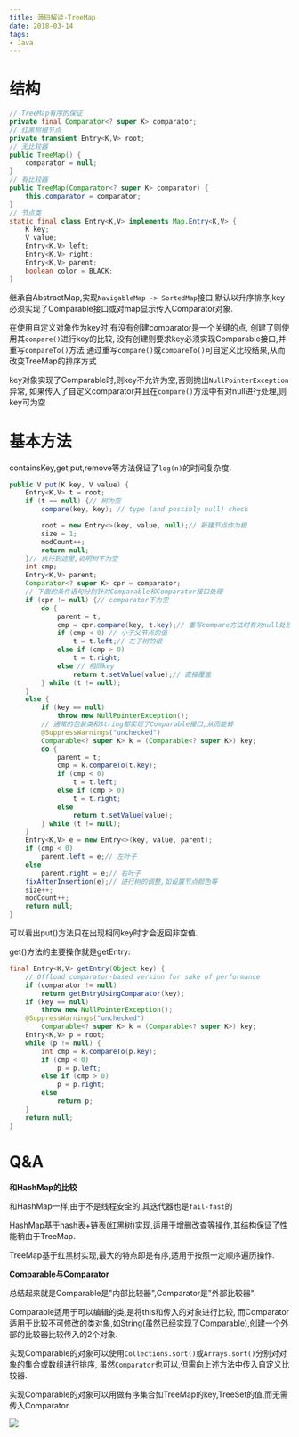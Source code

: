 ```yaml
---
title: 源码解读-TreeMap
date: 2018-03-14
tags:
- Java
---
```


# 结构

```Java
// TreeMap有序的保证
private final Comparator<? super K> comparator;
// 红黑树根节点
private transient Entry<K,V> root;
// 无比较器
public TreeMap() {
    comparator = null;
}
// 有比较器
public TreeMap(Comparator<? super K> comparator) {
    this.comparator = comparator;
}
// 节点类
static final class Entry<K,V> implements Map.Entry<K,V> {
    K key;
    V value;
    Entry<K,V> left;
    Entry<K,V> right;
    Entry<K,V> parent;
    boolean color = BLACK;
}
```

继承自AbstractMap,实现`NavigableMap -> SortedMap`接口,默认以升序排序,key必须实现了Comparable接口或对map显示传入Comparator对象.

在使用自定义对象作为key时,有没有创建comparator是一个关键的点,
创建了则使用其`compare()`进行key的比较,
没有创建则要求key必须实现Comparable接口,并重写`compareTo()`方法
通过重写`compare()`或`compareTo()`可自定义比较结果,从而改变TreeMap的排序方式

key对象实现了Comparable时,则key不允许为空,否则抛出`NullPointerException`异常,
如果传入了自定义comparator并且在`compare()`方法中有对null进行处理,则key可为空

# 基本方法

containsKey,get,put,remove等方法保证了`log(n)`的时间复杂度.

```Java
public V put(K key, V value) {
    Entry<K,V> t = root;
    if (t == null) {// 树为空
        compare(key, key); // type (and possibly null) check

        root = new Entry<>(key, value, null);// 新建节点作为根
        size = 1;
        modCount++;
        return null;
    }// 执行到这里,说明树不为空
    int cmp;
    Entry<K,V> parent;
    Comparator<? super K> cpr = comparator;
    // 下面的条件语句分别针对Comparable和Comparator接口处理
    if (cpr != null) {// comparator不为空
        do {
            parent = t;
            cmp = cpr.compare(key, t.key);// 重写compare方法时有对null处理,则key可以为空
            if (cmp < 0) // 小于父节点的值
                t = t.left;// 左子树的根
            else if (cmp > 0)
                t = t.right;
            else // 相同key
                return t.setValue(value);// 直接覆盖
        } while (t != null);
    }
    else {
        if (key == null)
            throw new NullPointerException();
        // 通常的包装类和String都实现了Comparable接口,从而能转
        @SuppressWarnings("unchecked")
        Comparable<? super K> k = (Comparable<? super K>) key;
        do {
            parent = t;
            cmp = k.compareTo(t.key);
            if (cmp < 0)
                t = t.left;
            else if (cmp > 0)
                t = t.right;
            else
                return t.setValue(value);
        } while (t != null);
    }
    Entry<K,V> e = new Entry<>(key, value, parent);
    if (cmp < 0)
        parent.left = e;// 左叶子
    else
        parent.right = e;// 右叶子
    fixAfterInsertion(e);// 进行树的调整,如设置节点颜色等
    size++;
    modCount++;
    return null;
}
```

可以看出put()方法只在出现相同key时才会返回非空值.

get()方法的主要操作就是getEntry:

```Java
final Entry<K,V> getEntry(Object key) {
    // Offload comparator-based version for sake of performance
    if (comparator != null)
        return getEntryUsingComparator(key);
    if (key == null)
        throw new NullPointerException();
    @SuppressWarnings("unchecked")
        Comparable<? super K> k = (Comparable<? super K>) key;
    Entry<K,V> p = root;
    while (p != null) {
        int cmp = k.compareTo(p.key);
        if (cmp < 0)
            p = p.left;
        else if (cmp > 0)
            p = p.right;
        else
            return p;
    }
    return null;
}
```

# Q&A

**和HashMap的比较**

和HashMap一样,由于不是线程安全的,其迭代器也是`fail-fast`的

HashMap基于hash表+链表(红黑树)实现,适用于增删改查等操作,其结构保证了性能稍由于TreeMap.

TreeMap基于红黑树实现,最大的特点即是有序,适用于按照一定顺序遍历操作.


**Comparable与Comparator**

总结起来就是Comparable是"内部比较器",Comparator是"外部比较器".

Comparable适用于可以编辑的类,是将this和传入的对象进行比较,
而Comparator适用于比较不可修改的类对象,如String(虽然已经实现了Comparable),创建一个外部的比较器比较传入的2个对象.

实现Comparable的对象可以使用`Collections.sort()`或`Arrays.sort()`分别对对象的集合或数组进行排序,
虽然`Comparator`也可以,但需向上述方法中传入自定义比较器.

实现Comparable的对象可以用做有序集合如TreeMap的key,TreeSet的值,而无需传入Comparator.



[![](https://static.segmentfault.com/v-5b1df2a7/global/img/creativecommons-cc.svg)](https://creativecommons.org/licenses/by-nc-nd/4.0/)
